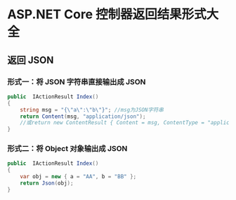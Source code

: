 # ASP.NET Core 控制器返回结果形式大全



## 返回 JSON

### 形式一：将 JSON 字符串直接输出成 JSON

```csharp
public  IActionResult Index()
{
	string msg = "{\"a\":\"b\"}"; //msg为JSON字符串
    return Content(msg, "application/json");
    //或return new ContentResult { Content = msg, ContentType = "application/json" };
}
```

### 形式二：将 Object 对象输出成 JSON

```csharp
public  IActionResult Index()
{
	var obj = new { a = "AA", b = "BB" };
    return Json(obj);
}
```





